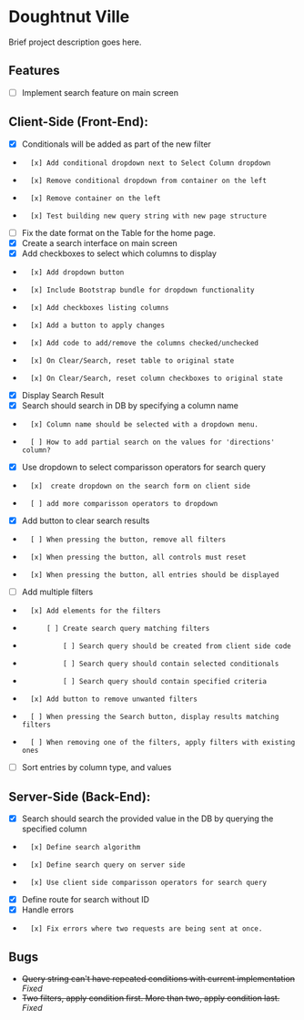 # Doughtnut Ville

Brief project description goes here.

## Features

- [ ] Implement search feature on main screen

## Client-Side (Front-End):

- [x] Conditionals will be added as part of the new filter
-       [x] Add conditional dropdown next to Select Column dropdown
-       [x] Remove conditional dropdown from container on the left
-       [x] Remove container on the left
-       [x] Test building new query string with new page structure

- [ ] Fix the date format on the Table for the home page.
- [x] Create a search interface on main screen
- [x] Add checkboxes to select which columns to display
-       [x] Add dropdown button
-       [x] Include Bootstrap bundle for dropdown functionality
-       [x] Add checkboxes listing columns
-       [x] Add a button to apply changes
-       [x] Add code to add/remove the columns checked/unchecked
-       [x] On Clear/Search, reset table to original state
-       [x] On Clear/Search, reset column checkboxes to original state
- [x] Display Search Result
- [x] Search should search in DB by specifying a column name
-       [x] Column name should be selected with a dropdown menu.
-       [ ] How to add partial search on the values for 'directions' column?
- [x] Use dropdown to select comparisson operators for search query
-       [x]  create dropdown on the search form on client side
-       [ ] add more comparisson operators to dropdown
- [x] Add button to clear search results
-       [ ] When pressing the button, remove all filters
-       [x] When pressing the button, all controls must reset
-       [x] When pressing the button, all entries should be displayed
- [ ] Add multiple filters
-       [x] Add elements for the filters
-           [ ] Create search query matching filters
-               [ ] Search query should be created from client side code
-               [ ] Search query should contain selected conditionals
-               [ ] Search query should contain specified criteria
-       [x] Add button to remove unwanted filters
-       [ ] When pressing the Search button, display results matching filters
-       [ ] When removing one of the filters, apply filters with existing ones
- [ ] Sort entries by column type, and values

## Server-Side (Back-End):

- [x] Search should search the provided value in the DB by querying the specified column
-       [x] Define search algorithm
-       [x] Define search query on server side
-       [x] Use client side comparisson operators for search query
- [x] Define route for search without ID
- [x] Handle errors
-       [x] Fix errors where two requests are being sent at once.

## Bugs

- ~~Query string can't have repeated conditions with current implementation~~ _Fixed_
- ~~Two filters, apply condition first. More than two, apply condition last.~~ _Fixed_
